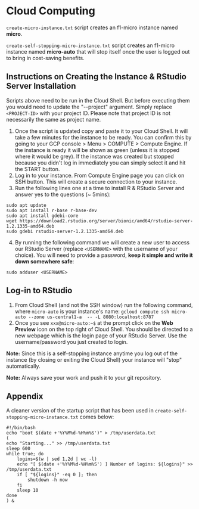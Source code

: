 # Cloud Computing

`create-micro-instance.txt` script creates an f1-micro instance named **micro**.

`create-self-stopping-micro-instance.txt` script creates an f1-micro instance named **micro-auto** that will stop itself once the user is logged out to bring in cost-saving benefits.

## Instructions on Creating the Instance & RStudio Server Installation

Scripts above need to be run in the Cloud Shell. But before executing them you would need to update the "--project" argument. Simply replace `<PROJECT-ID>` with your project ID. Please note that project ID is not necessarily the same as project name.

1. Once the script is updated copy and paste it to your Cloud Shell. It will take a few minutes for the instance to be ready. You can confirm this by going to your GCP console > Menu > COMPUTE > Compute Engine. If the instance is ready it will be shown as green (unless it is stopped where it would be grey). If the instance was created but stopped because you didn't log in immediately you can simply select it and hit the START button.
2. Log in to your instance. From Compute Engine page you can click on SSH button. This will create a secure connection to your instance.
3. Run the following lines one at a time to install R & RStudio Server and answer yes to the questions (~ 5mins):
```
sudo apt update
sudo apt install r-base r-base-dev
sudo apt install gdebi-core
wget https://download2.rstudio.org/server/bionic/amd64/rstudio-server-1.2.1335-amd64.deb
sudo gdebi rstudio-server-1.2.1335-amd64.deb
```
4. By running the following command we will create a new user to access our RStudio Server (replace `<USERNAME>` with the username of your choice). You will need to provide a password, **keep it simple and write it down somewhere safe**:
```
sudo adduser <USERNAME>
```

## Log-in to RStudio
1. From Cloud Shell (and not the SSH window) run the following command, where `micro-auto` is your instance's name:
`gcloud compute ssh micro-auto --zone us-central1-a  -- -L 8080:localhost:8787`
2. Once you see `xxx@micro-auto:~$` at the prompt click on the **Web Preview** icon on the top right of Cloud Shell. You should be directed to a new webpage which is the login page of your RStudio Server. Use the username/password you just created to login.

**Note:** Since this is a self-stopping instance anytime you log out of the instance (by closing or exiting the Cloud Shell) your instance will "stop" automatically.

**Note:** Always save your work and push it to your git repository.

## Appendix
A cleaner version of the startup script that has been used in `create-self-stopping-micro-instance.txt` comes below:

```
#!/bin/bash
echo "boot $(date +'%Y%M%d-%H%m%S')" > /tmp/userdata.txt
(
echo "Starting..." >> /tmp/userdata.txt
sleep 600
while true; do
    logins=$(w | sed 1,2d | wc -l)
    echo "[ $(date +'%Y%M%d-%H%m%S') ] Number of logins: ${logins}" >> /tmp/userdata.txt   
    if [ "${logins}" -eq 0 ]; then
        shutdown -h now
    fi
    sleep 10
done
) &
```
